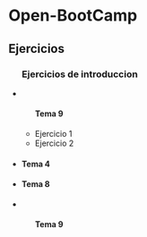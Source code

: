 # Open-BootCamp
<h2>Ejercicios</h2>
<ul><h3>Ejercicios de introduccion</h3>
	<li><ul><h4>Tema 9</h4>
			<li>Ejercicio 1</li>
			<li>Ejercicio 2</li>
		 </ul>
	<li><h4>Tema 4</h4> </li>
	<li><h4>Tema 8</h4> </li>
	<li><ul><h4>Tema 9</h4> </li>
 </ul>
